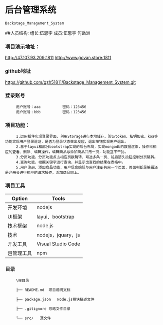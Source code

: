 ﻿# 后台管理系统
	Backstage_Management_System

##人员结构:
	组长:伍思宇
	成员:伍思宇 何岳洲

### 项目演示地址：
http://47.107.93.209:1811
http://www.govan.store:1811

### github地址
https://github.com/gzh51811/Backstage_Management_System.git

### 登录账号
         用户账号：aaa          密码：123456
         用户账号：bbb          密码：123456
         

### 项目功能：
         1.运用插件实现登录界面，利用Storage进行本地储存、验证token、私钥加密、koa等功能实现用户登录验证，是否为登录状态做出反应，退出按钮实现用户退出。
         2.基于layui和部分bootstrap实现的后台布局，实现mongodb的数据渲染，操作栏相应的查看、删除、编辑操作，编辑商品与添加商品共用一页，功能互不干扰。
         3.分页功能，分页功能点击相应页数跳转、可选多条一页、前后箭头按钮控制分页跳转。
         4.查询功能，根据关键字进行查询，并显示出查找的结果在表格中。
         5.用户注册、添加商品功能，用户信息编辑与用户注册共用一个页面，页面判断是编辑还是注册会进行相应的请求操作，添加商品同上。



### 项目工具
Option|	Tools
---- | ----- 
开发环境|	nodejs
UI框架|	layui、bootstrap
技术框架|node.js
技术|	nodejs，jquary，js
开发工具|	Visual Studio Code
包管理工具|	npm

### 目录
         \根目录

         ├── README.md	项目说明文档

         ├── package.json	Node.js模块描述文件
         
         ├── .gitignore	忽略文件目录

         └── src/	源文件
         
    
